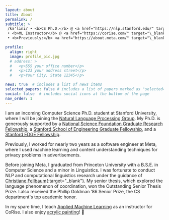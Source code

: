 ```yaml
---
layout: about
title: About
permalink: /
subtitle: >
 /kə'lini/ • <b>CS Ph.D.</b> @ <a href="https://nlp.stanford.edu/" target="\_blank">Stanford NLP</a>
 • <b>ML Instructor</b> @ <a href="https://corise.com/" target="\_blank">CoRise</a>
 • <b>Previously:</b> <a href="https://about.meta.com/" target="\_blank">Meta</a>, <a href="https://www.cs.princeton.edu/" target="\_blank">Princeton CS</a>

profile:
  align: right
  image: profile_pic.jpg
  # address: >
  #   <p>555 your office number</p>
  #   <p>123 your address street</p>
  #   <p>Your City, State 12345</p>

news: true  # includes a list of news items
selected_papers: false # includes a list of papers marked as "selected={true}"
social: false  # includes social icons at the bottom of the page
nav_order: 1
---
```


I am an incoming Computer Science Ph.D. student at Stanford University, where
I will be joining the [Natural Language Processing Group](https://nlp.stanford.edu/).
My Ph.D. is generously supported by a [National Science Foundation Graduate Research Fellowship](https://www.nsfgrfp.org/),
a [Stanford School of Engineering Graduate Fellowship](https://vpge.stanford.edu/fellowships-funding/sgf),
and a [Stanford EDGE Fellowship](https://vpge.stanford.edu/fellowships-funding/enhancing-diversity-graduate).

Previously, I worked for nearly two years as a software engineer at Meta,
where I used machine learning and content understanding techniques for
privacy problems in advertisements.

Before joining Meta, I graduated from Princeton University with a B.S.E. in
Computer Science and a minor in Linguistics. I was fortunate to conduct NLP
and computational linguistics research under the guidance of
[Christiane Fellbaum](https://www.cs.princeton.edu/people/profile/fellbaum){:target="\_blank"}.
My senior thesis, which explored the language phenomenon of coordination,
won the Outstanding Senior Thesis Prize. I also received the
Phillip Goldman ’86 Senior Prize, the CS department's top academic honor.

In my spare time, I teach [Applied Machine Learning](https://corise.com/course/applied-machine-learning)
as an instructor for CoRise. I also enjoy [acrylic painting](https://juliekallini.com/painting/)! 🎨
